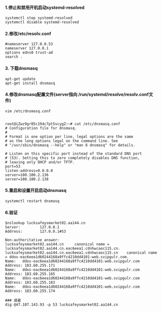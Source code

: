 #### 1.停止和禁用开机启动systemd-resolved
```shell
systemctl stop systemd-resolved
systemctl disable systemd-resolved
```

#### 2.修改/etc/resolv.conf
```shell
#nameserver 127.0.0.53
nameserver 127.0.0.1
options edns0 trust-ad
search .
```

#### 3. 下载dnsmasq
```shell
apt-get update 
apt-get install dnsmasq
```
#### 4.修改dnsmasq配置文件(server指向 /run/systemd/resolve/resolv.conf文件)
```shell
vim /etc/dnsmasq.conf
```
```shell

root@iZwz9gr05c194c7pt5scygZ:~# cat /etc/dnsmasq.conf
# Configuration file for dnsmasq.
#
# Format is one option per line, legal options are the same
# as the long options legal on the command line. See
# "/usr/sbin/dnsmasq --help" or "man 8 dnsmasq" for details.

# Listen on this specific port instead of the standard DNS port
# (53). Setting this to zero completely disables DNS function,
# leaving only DHCP and/or TFTP.
port=53
listen-address=0.0.0.0
server=100.100.2.136
server=100.100.2.138
```
#### 5.重启和设置开启启动dnsmasq
```shell
systemctl restart dnsmasq
```

#### 6.验证
```shell
$nslookup lucksafeysmarket02.aa144.cn
Server:         127.0.0.1
Address:        127.0.0.1#53

Non-authoritative answer:
lucksafeysmarket02.aa144.cn     canonical name = lucksafeysmarket02.aa144.cn.eac6eea1.cdnhwcaoc115.cn.
lucksafeysmarket02.aa144.cn.eac6eea1.cdnhwcaoc115.cn    canonical name = ddos-eac6eea1d60244168a9ffc4210dd4101-web.svipgulr.com.
Name:   ddos-eac6eea1d60244168a9ffc4210dd4101-web.svipgulr.com
Address: 183.60.255.171
Name:   ddos-eac6eea1d60244168a9ffc4210dd4101-web.svipgulr.com
Address: 183.60.255.165
Name:   ddos-eac6eea1d60244168a9ffc4210dd4101-web.svipgulr.com
Address: 183.60.255.183
Name:   ddos-eac6eea1d60244168a9ffc4210dd4101-web.svipgulr.com
Address: 183.60.255.174

### 或者
dig @47.107.143.93 -p 53 lucksafeysmarket02.aa144.cn
```